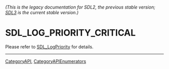 ###### (This is the legacy documentation for SDL2, the previous stable version; [SDL3](https://wiki.libsdl.org/SDL3/) is the current stable version.)
# SDL_LOG_PRIORITY_CRITICAL

Please refer to [SDL_LogPriority](SDL_LogPriority) for details.

----
[CategoryAPI](CategoryAPI), [CategoryAPIEnumerators](CategoryAPIEnumerators)

